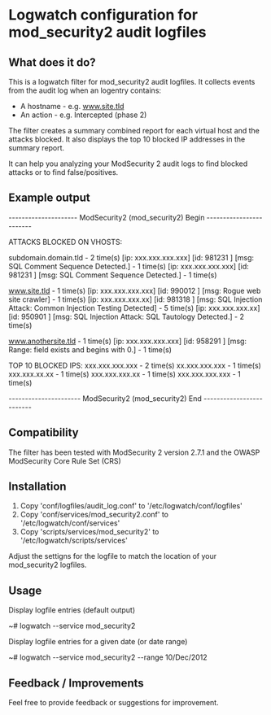 Logwatch configuration for mod_security2 audit logfiles
=

What does it do?
-

This is a logwatch filter for mod_security2 audit logfiles. It collects events from
the audit log when an logentry contains:

* A hostname - e.g. www.site.tld
* An action - e.g. Intercepted (phase 2)

The filter creates a summary combined report for each virtual host and the attacks blocked.
It also displays the top 10 blocked IP addresses in the summary report.

It can help you analyzing your ModSecurity 2 audit logs to find blocked attacks or to find
false/positives.


Example output
-

 --------------------- ModSecurity2 (mod_security2) Begin ------------------------

 ATTACKS BLOCKED ON VHOSTS:

 subdomain.domain.tld - 2 time(s)
  [ip: xxx.xxx.xxx.xxx] [id: 981231 ] [msg: SQL Comment Sequence Detected.]  - 1 time(s)
  [ip: xxx.xxx.xxx.xxx] [id: 981231 ] [msg: SQL Comment Sequence Detected.]  - 1 time(s)

 www.site.tld - 1 time(s)
  [ip: xxx.xxx.xxx.xxx] [id: 990012 ] [msg: Rogue web site crawler]  - 1 time(s)
  [ip: xxx.xxx.xxx.xx] [id: 981318 ] [msg: SQL Injection Attack: Common Injection Testing Detected]  - 5 time(s)
  [ip: xxx.xxx.xxx.xx] [id: 950901 ] [msg: SQL Injection Attack: SQL Tautology Detected.]  - 2 time(s)

 www.anothersite.tld - 1 time(s)
  [ip: xxx.xxx.xxx.xxx] [id: 958291 ] [msg: Range: field exists and begins with 0.]  - 1 time(s)

 TOP 10 BLOCKED IPS:
  xxx.xxx.xxx.xxx - 2 time(s)
  xx.xxx.xxx.xxx - 1 time(s)
  xxx.xxx.xx.xx - 1 time(s)
  xxx.xxx.xxx.xx - 1 time(s)
  xxx.xxx.xxx.xxx - 1 time(s)

 ---------------------- ModSecurity2 (mod_security2) End -------------------------


Compatibility
-

The filter has been tested with ModSecurity 2 version 2.7.1 and the OWASP ModSecurity Core Rule Set (CRS)


Installation
-

1. Copy 'conf/logfiles/audit_log.conf' to '/etc/logwatch/conf/logfiles'
2. Copy 'conf/services/mod_security2.conf' to '/etc/logwatch/conf/services'
3. Copy 'scripts/services/mod_security2' to '/etc/logwatch/scripts/services'

Adjust the settigns for the logfile to match the location of your mod_security2 logfiles.


Usage
-

Display logfile entries (default output)

~# logwatch --service mod_security2

Display logfile entries for a given date (or date range)

~# logwatch --service mod_security2  --range 10/Dec/2012


Feedback / Improvements
-

Feel free to provide feedback or suggestions for improvement.
